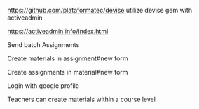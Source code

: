 
https://github.com/plataformatec/devise
utilize devise gem with activeadmin

https://activeadmin.info/index.html

Send batch Assignments

Create materials in assignment#new form

Create assignments in material#new form

Login with google profile

Teachers can create materials within a course level
